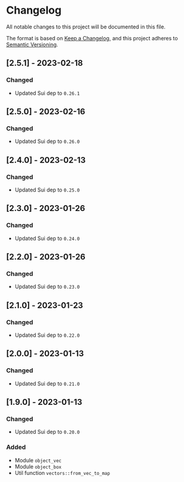 # Changelog

All notable changes to this project will be documented in this file.

The format is based on [Keep a
Changelog](https://keepachangelog.com/en/1.0.0/), and this project adheres to
[Semantic Versioning](https://semver.org/spec/v2.0.0.html).


## [2.5.1] - 2023-02-18

### Changed

- Updated Sui dep to `0.26.1`

## [2.5.0] - 2023-02-16

### Changed

- Updated Sui dep to `0.26.0`

## [2.4.0] - 2023-02-13

### Changed

- Updated Sui dep to `0.25.0`

## [2.3.0] - 2023-01-26

### Changed

- Updated Sui dep to `0.24.0`

## [2.2.0] - 2023-01-26

### Changed

- Updated Sui dep to `0.23.0`

## [2.1.0] - 2023-01-23

### Changed

- Updated Sui dep to `0.22.0`


## [2.0.0] - 2023-01-13

### Changed

- Updated Sui dep to `0.21.0`

## [1.9.0] - 2023-01-13

### Changed

- Updated Sui dep to `0.20.0`

### Added

- Module `object_vec`
- Module `object_box`
- Util function `vectors::from_vec_to_map`
